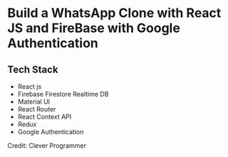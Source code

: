 # Build a WhatsApp Clone with React JS and FireBase with Google Authentication

## Tech Stack

- React js
- Firebase Firestore Realtime DB
- Material UI
- React Router
- React Context API
- Redux
- Google Authentication

Credit: Clever Programmer
